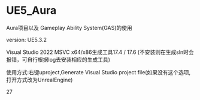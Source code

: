 # UE5_Aura
Aura项目以及 Gameplay Ability System(GAS)的使用 

version: UE5.3.2

Visual Studio 2022 MSVC x64/x86生成工具17.4 / 17.6 
(不安装则在生成sln时会报错，可自行根据log去安装相应的生成工具)

使用方式:右键uproject,Generate Visual Studio project file(如果没有这个选项,打开方式改为UnrealEngine) 

27